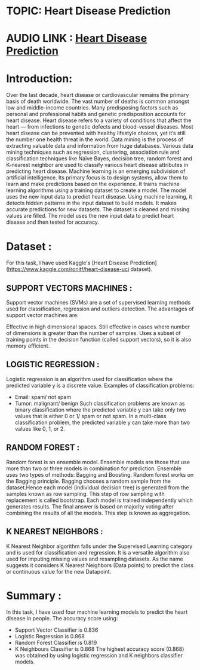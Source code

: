 # TOPIC: Heart Disease Prediction

# AUDIO LINK : [Heart Disease Prediction](https://drive.google.com/file/d/1oXkwf2pQhQJZv8770wrv-nxpSR4YjVr1/view?usp=sharing)

# Introduction:

Over the last decade, heart disease or cardiovascular remains the primary basis of death worldwide.  The vast number of deaths is common amongst low and middle-income countries. Many predisposing factors such as personal and professional habits and genetic predisposition accounts for heart disease. Heart disease refers to a variety of conditions that affect the heart — from infections to genetic defects and blood-vessel diseases. Most heart disease can be prevented with healthy lifestyle choices, yet it’s still the number one health threat in the world.
Data mining is the process of extracting valuable data and information from huge databases. Various data mining techniques such as regression, clustering, association rule and classification techniques like Naïve Bayes, decision tree, random forest and K-nearest neighbor are used to classify various heart disease attributes in predicting heart disease.
Machine learning is an emerging subdivision of artificial intelligence. Its primary focus is to design systems, allow them to learn and make predictions based on the experience. It trains machine learning algorithms using a training dataset to create a model. The model uses the new input data to predict heart disease. Using machine learning, it detects hidden patterns in the input dataset to build models. It makes accurate predictions for new datasets. The dataset is cleaned and missing values are filled. The model uses the new input data to predict heart disease and then tested for accuracy.

# Dataset :

For this task, I have used Kaggle's [Heart Disease Prediction](https://www.kaggle.com/ronitf/heart-disease-uci dataset).

## SUPPORT VECTORS MACHINES :
Support vector machines (SVMs) are a set of supervised learning methods used for classification, regression and outliers detection.
The advantages of support vector machines are:

Effective in high dimensional spaces.
Still effective in cases where number of dimensions is greater than the number of samples.
Uses a subset of training points in the decision function (called support vectors), so it is also memory efficient.
## LOGISTIC REGRESSION :
Logistic regression is an algorithm used for classification where the predicted variable y is a discrete value. Examples of classification problems:

- Email: spam/ not spam
- Tumor: malignant/ benign
Such classification problems are known as binary classification where the predicted variable y can take only two values that is either 0 or 1/ spam or not spam. In a multi-class classification problem, the predicted variable y can take more than two values like 0, 1, or 2.

## RANDOM FOREST :
Random forest is an ensemble model. Ensemble models are those that use more than two or three models in combination for prediction. Ensemble uses two types of methods: Bagging and Boosting. Random forest works on the Bagging principle. Bagging chooses a random sample from the dataset.Hence each model (individual decision tree) is generated from the samples known as row sampling. This step of row sampling with replacement is called bootstrap. Each model is trained independently which generates results. The final answer is based on majority voting after combining the results of all the models. This step is known as aggregation.

## K NEAREST NEIGHBORS :
K Nearest Neighbor algorithm falls under the Supervised Learning category and is used for classification and regression. It is a versatile algorithm also used for imputing missing values and resampling datasets. As the name suggests it considers K Nearest Neighbors (Data points) to predict the class or continuous value for the new Datapoint.

# Summary :
In this task, I have used four machine learning models to predict the heart disease in people.
The accuracy score using:

- Support Vector Classifier is 0.836
- Logistic Regression is 0.868
- Random Forest Classifier is 0.819
- K Neighbours Classifier is 0.868
The highest accuracy score (0.868) was obtained by using logistic regression and K neighbors classifier models.

